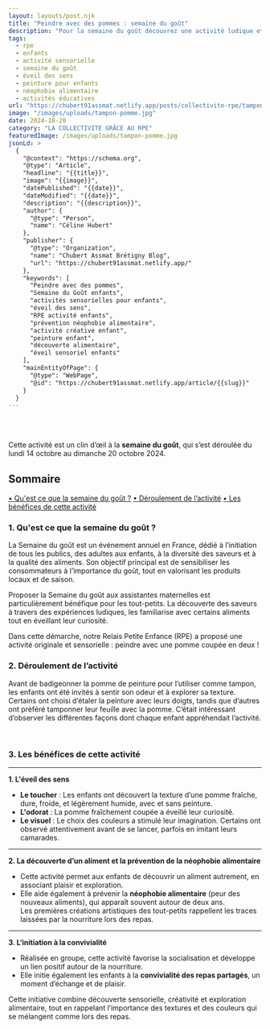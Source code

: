 ```yaml
---
layout: layouts/post.njk
title: "Peindre avec des pommes : semaine du goût"
description: "Pour la semaine du goût découvrez une activité ludique et sensorielle pour les enfants : peindre avec des pommes."
tags: 
  - rpe
  - enfants
  - activité sensorielle
  - semaine du goût
  - éveil des sens
  - peinture pour enfants
  - néophobie alimentaire
  - activités éducatives
url: "https://chubert91assmat.netlify.app/posts/collectivite-rpe/tampon-pomme/"
image: "/images/uploads/tampon-pomme.jpg"
date: 2024-10-20
category: "LA COLLECTIVITE GRÂCE AU RPE"
featuredImage: /images/uploads/tampon-pomme.jpg
jsonLd: >
  {
    "@context": "https://schema.org",
    "@type": "Article",
    "headline": "{{title}}",
    "image": "{{image}}",
    "datePublished": "{{date}}",
    "dateModified": "{{date}}",
    "description": "{{description}}",
    "author": {
      "@type": "Person",
      "name": "Céline Hubert"
    },
    "publisher": {
      "@type": "Organization",
      "name": "Chubert Assmat Brétigny Blog",
      "url": "https://chubert91assmat.netlify.app/"
    },
    "keywords": [
      "Peindre avec des pommes", 
      "Semaine du Goût enfants", 
      "activités sensorielles pour enfants", 
      "éveil des sens", 
      "RPE activité enfants", 
      "prévention néophobie alimentaire", 
      "activité créative enfant", 
      "peinture enfant", 
      "découverte alimentaire", 
      "éveil sensoriel enfants"
    ],
    "mainEntityOfPage": {
      "@type": "WebPage",
      "@id": "https://chubert91assmat.netlify.app/article/{{slug}}"
    }
  }
---
```


<br><br>

Cette activité est un clin d’œil à la **semaine du goût**, qui s’est déroulée du lundi 14 octobre au dimanche 20 octobre 2024.

<div id="sommaire">
  <h2>Sommaire</h2>
  <a href="#semaine" class="styled-link-sommaire">• Qu'est ce que la semaine du goût ?</a>
  <a href="#deroulement" class="styled-link-sommaire">• Déroulement de l’activité</a>
  <a href="#benefices" class="styled-link-sommaire">• Les bénéfices de cette activité</a>
</div>


### **<span id="semaine">1. Qu'est ce que la semaine du goût ?</span>** 

La Semaine du goût est un événement annuel en France, dédié à l’initiation de tous les publics, des adultes aux enfants, à la diversité des saveurs et à la qualité des aliments. Son objectif principal est de sensibiliser les consommateurs à l’importance du goût, tout en valorisant les produits locaux et de saison.

Proposer la Semaine du goût aux assistantes maternelles est particulièrement bénéfique pour les tout-petits. La découverte des saveurs à travers des expériences ludiques, les familiarise avec certains aliments tout en éveillant leur curiosité.

Dans cette démarche, notre Relais Petite Enfance (RPE) a proposé une activité originale et sensorielle : peindre avec une pomme coupée en deux !

### **<span id="deroulement">2. Déroulement de l’activité</span>**

Avant de badigeonner la pomme de peinture pour l’utiliser comme tampon, les enfants ont été invités à sentir son odeur et à explorer sa texture. Certains ont choisi d’étaler la peinture avec leurs doigts, tandis que d’autres ont préféré tamponner leur feuille avec la pomme. C’était intéressant d’observer les différentes façons dont chaque enfant appréhendait l’activité.

<br>

### **<span id="benefices">3. Les bénéfices de cette activité</span>**

---

**1. L'éveil des sens**

- **Le toucher** : Les enfants ont découvert la texture d’une pomme fraîche, dure, froide, et légèrement humide, avec et sans peinture.  
- **L'odorat** : La pomme fraîchement coupée a éveillé leur curiosité.  
- **Le visuel** : Le choix des couleurs a stimulé leur imagination. Certains ont observé attentivement avant de se lancer, parfois en imitant leurs camarades.

---

**2. La découverte d’un aliment et la prévention de la néophobie alimentaire**

- Cette activité permet aux enfants de découvrir un aliment autrement, en associant plaisir et exploration.  
- Elle aide également à prévenir la **néophobie alimentaire** (peur des nouveaux aliments), qui apparaît souvent autour de deux ans.  
Les premières créations artistiques des tout-petits rappellent les traces laissées par la nourriture lors des repas.

---

**3. L’initiation à la convivialité**

- Réalisée en groupe, cette activité favorise la socialisation et développe un lien positif autour de la nourriture.  
- Elle initie également les enfants à la **convivialité des repas partagés**, un moment d’échange et de plaisir.



Cette initiative combine découverte sensorielle, créativité et exploration alimentaire, tout en rappelant l’importance des textures et des couleurs qui se mélangent comme lors des repas.






